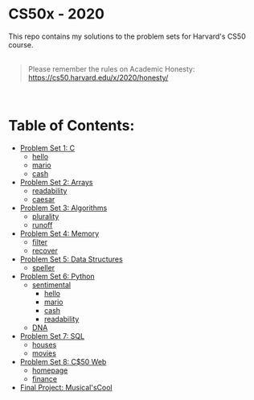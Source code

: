 # CS50x - 2020
This repo contains my solutions to the problem sets for Harvard's CS50 course.  
<br>

> Please remember the rules on Academic Honesty: https://cs50.harvard.edu/x/2020/honesty/

<br>

# Table of Contents:

* [Problem Set 1: C](/pset1)
    * [hello](/pset1/hello)
    * [mario](/pset1/mario)
    * [cash](/pset1/cash)
* [Problem Set 2: Arrays](/pset2)
    * [readability](/pset2/readability)
    * [caesar](/pset2/caesar)
* [Problem Set 3: Algorithms](/pset3)
    * [plurality](/pset3/plurality)
    * [runoff](/pset3/runoff)
* [Problem Set 4: Memory](/pset4)
    * [filter](/pset4/filter)
    * [recover](/pset4/recover)
* [Problem Set 5: Data Structures](/pset5)
    * [speller](/pset5/speller)
* [Problem Set 6: Python](/pset6)
    * [sentimental](/pset6/sentimental)
        * [hello](/pset6/sentimental/hello)
        * [mario](/pset6/sentimental/mario)
        * [cash](/pset6/sentimental/cash)
        * [readability](/pset6/sentimental/readability)   
    * [DNA](/pset6/dna)
* [Problem Set 7: SQL](/pset7)
    * [houses](/pset7/houses)
    * [movies](/pset7/movies)
* [Problem Set 8: C$50 Web](/pset8)
    * [homepage](/pset8/homepage)
    * [finance](/pset8/finance)
* [Final Project: Musical'sCool](/pset9)

